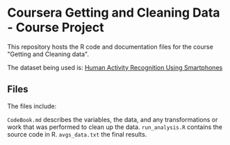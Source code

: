 
Coursera Getting and Cleaning Data - Course Project
===================================================

This repository hosts the R code and documentation files for the course "Getting and Cleaning data".

The dataset being used is: [Human Activity Recognition Using Smartphones](http://archive.ics.uci.edu/ml/datasets/Human+Activity+Recognition+Using+Smartphones)

## Files

The files include:

`CodeBook.md` describes the variables, the data, and any transformations or work that was performed to clean up the data.
`run_analysis.R` contains the source code in R. 
`avgs_data.txt` the final results.